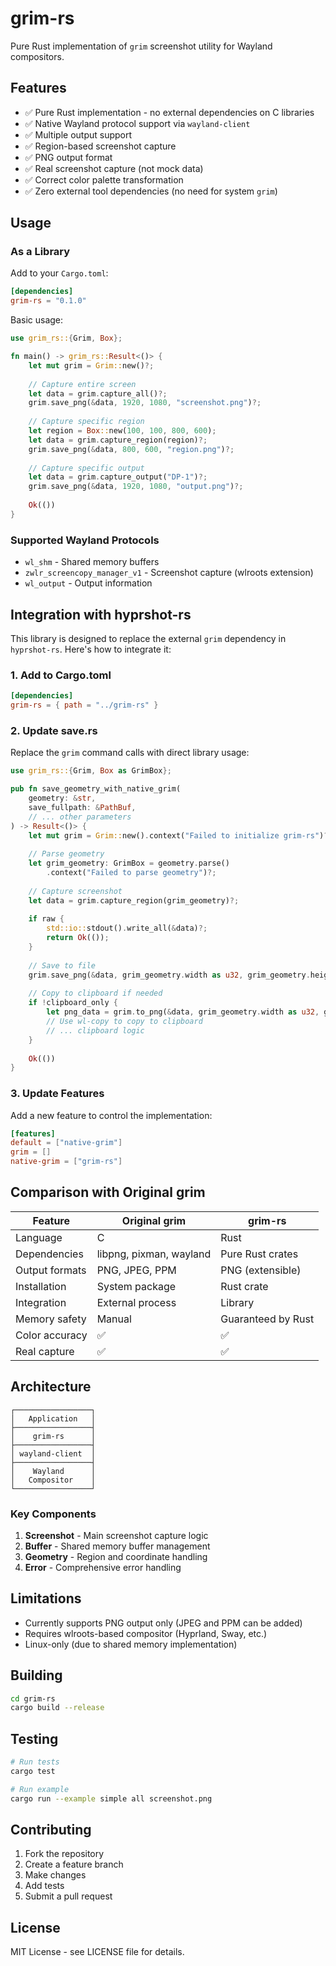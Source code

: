 # grim-rs

Pure Rust implementation of `grim` screenshot utility for Wayland compositors.

## Features

- ✅ Pure Rust implementation - no external dependencies on C libraries
- ✅ Native Wayland protocol support via `wayland-client`
- ✅ Multiple output support
- ✅ Region-based screenshot capture
- ✅ PNG output format
- ✅ Real screenshot capture (not mock data)
- ✅ Correct color palette transformation
- ✅ Zero external tool dependencies (no need for system `grim`)

## Usage

### As a Library

Add to your `Cargo.toml`:

```toml
[dependencies]
grim-rs = "0.1.0"
```

Basic usage:

```rust
use grim_rs::{Grim, Box};

fn main() -> grim_rs::Result<()> {
    let mut grim = Grim::new()?;
    
    // Capture entire screen
    let data = grim.capture_all()?;
    grim.save_png(&data, 1920, 1080, "screenshot.png")?;
    
    // Capture specific region
    let region = Box::new(100, 100, 800, 600);
    let data = grim.capture_region(region)?;
    grim.save_png(&data, 800, 600, "region.png")?;
    
    // Capture specific output
    let data = grim.capture_output("DP-1")?;
    grim.save_png(&data, 1920, 1080, "output.png")?;
    
    Ok(())
}
```

### Supported Wayland Protocols

- `wl_shm` - Shared memory buffers
- `zwlr_screencopy_manager_v1` - Screenshot capture (wlroots extension)
- `wl_output` - Output information

## Integration with hyprshot-rs

This library is designed to replace the external `grim` dependency in `hyprshot-rs`. Here's how to integrate it:

### 1. Add to Cargo.toml

```toml
[dependencies]
grim-rs = { path = "../grim-rs" }
```

### 2. Update save.rs

Replace the `grim` command calls with direct library usage:

```rust
use grim_rs::{Grim, Box as GrimBox};

pub fn save_geometry_with_native_grim(
    geometry: &str,
    save_fullpath: &PathBuf,
    // ... other parameters
) -> Result<()> {
    let mut grim = Grim::new().context("Failed to initialize grim-rs")?;
    
    // Parse geometry
    let grim_geometry: GrimBox = geometry.parse()
        .context("Failed to parse geometry")?;
    
    // Capture screenshot
    let data = grim.capture_region(grim_geometry)?;
    
    if raw {
        std::io::stdout().write_all(&data)?;
        return Ok(());
    }
    
    // Save to file
    grim.save_png(&data, grim_geometry.width as u32, grim_geometry.height as u32, save_fullpath)?;
    
    // Copy to clipboard if needed
    if !clipboard_only {
        let png_data = grim.to_png(&data, grim_geometry.width as u32, grim_geometry.height as u32)?;
        // Use wl-copy to copy to clipboard
        // ... clipboard logic
    }
    
    Ok(())
}
```

### 3. Update Features

Add a new feature to control the implementation:

```toml
[features]
default = ["native-grim"]
grim = []
native-grim = ["grim-rs"]
```

## Comparison with Original grim

| Feature | Original grim | grim-rs |
|---------|---------------|---------|
| Language | C | Rust |
| Dependencies | libpng, pixman, wayland | Pure Rust crates |
| Output formats | PNG, JPEG, PPM | PNG (extensible) |
| Installation | System package | Rust crate |
| Integration | External process | Library |
| Memory safety | Manual | Guaranteed by Rust |
| Color accuracy | ✅ | ✅ |
| Real capture | ✅ | ✅ |

## Architecture

```
┌─────────────────┐
│   Application   │
├─────────────────┤
│    grim-rs      │
├─────────────────┤
│ wayland-client  │
├─────────────────┤
│    Wayland      │
│   Compositor    │
└─────────────────┘
```

### Key Components

1. **Screenshot** - Main screenshot capture logic
2. **Buffer** - Shared memory buffer management
3. **Geometry** - Region and coordinate handling
4. **Error** - Comprehensive error handling

## Limitations

- Currently supports PNG output only (JPEG and PPM can be added)
- Requires wlroots-based compositor (Hyprland, Sway, etc.)
- Linux-only (due to shared memory implementation)

## Building

```bash
cd grim-rs
cargo build --release
```

## Testing

```bash
# Run tests
cargo test

# Run example
cargo run --example simple all screenshot.png
```

## Contributing

1. Fork the repository
2. Create a feature branch
3. Make changes
4. Add tests
5. Submit a pull request

## License

MIT License - see LICENSE file for details.